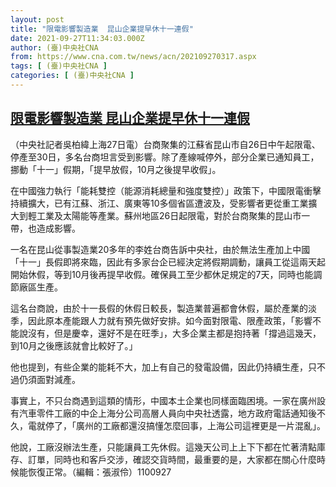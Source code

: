 ```yaml
---
layout: post
title: "限電影響製造業  昆山企業提早休十一連假"
date: 2021-09-27T11:34:03.000Z
author: (臺)中央社CNA
from: https://www.cna.com.tw/news/acn/202109270317.aspx
tags: [ (臺)中央社CNA ]
categories: [ (臺)中央社CNA ]
---
```

<!--1632742443000-->
[限電影響製造業  昆山企業提早休十一連假](https://www.cna.com.tw/news/acn/202109270317.aspx)
------

<div>
<div></div><div><p>（中央社記者吳柏緯上海27日電）台商聚集的江蘇省昆山市自26日中午起限電、停產至30日，多名台商坦言受到影響。除了產線喊停外，部分企業已通知員工，挪動「十一」假期，「提早放假，10月之後提早收假」。</p><p>在中國強力執行「能耗雙控（能源消耗總量和強度雙控）」政策下，中國限電衝擊持續擴大，已有江蘇、浙江、廣東等10多個省區遭波及，受影響者更從重工業擴大到輕工業及太陽能等產業。蘇州地區26日起限電，對於台商聚集的昆山市一帶，也造成影響。</p><p>一名在昆山從事製造業20多年的李姓台商告訴中央社，由於無法生產加上中國「十一」長假即將來臨，因此有多家台企已經決定將假期調動，讓員工從這兩天起開始休假，等到10月後再提早收假。確保員工至少都休足規定的7天，同時也能調節廠區生產。</p><p>這名台商說，由於十一長假的休假日較長，製造業普遍都會休假，屬於產業的淡季，因此原本產能跟人力就有預先做好安排。如今面對限電、限產政策，「影響不能說沒有，但是慶幸，還好不是在旺季」，大多企業主都是抱持著「撐過這幾天，到10月之後應該就會比較好了。」</p><p>他也提到，有些企業的能耗不大，加上有自己的發電設備，因此仍持續生產，只不過仍須面對減產。</p><p>事實上，不只台商遇到這類的情形，中國本土企業也同樣面臨困境。一家在廣州設有汽車零件工廠的中企上海分公司高層人員向中央社透露，地方政府電話通知後不久，電就停了，「廣州的工廠都還沒搞懂怎麼回事，上海公司這裡更是一片混亂」。</p><p>他說，工廠沒辦法生產，只能讓員工先休假。這幾天公司上上下下都在忙著清點庫存、訂單，同時也和客戶交涉，確認交貨時間，最重要的是，大家都在關心什麼時候能恢復正常。（編輯：張淑伶）1100927</p></div>
</div>
